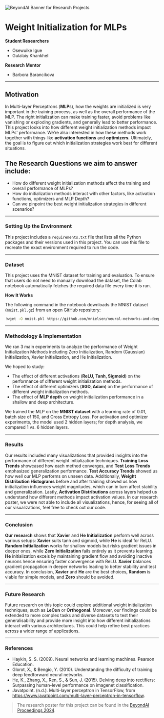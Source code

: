 ![BeyondAI Banner for Research Projects](../BeyondAI_Banner_Research_Projects_2024.png)

# Weight Initialization for MLPs

**Student Researchers**

- Osewuike Igue
- Gulalaiy Khankhel

**Research Mentor**

- Barbora Barancikova

---

## Motivation
  
In Multi-layer Perceptrons (**MLP**s), how the weights are initialized is very important in the training process, as well as the overall performance of the MLP. The right initialization can make training faster, avoid problems like vanishing or exploding gradients, and generally lead to better performance. This project looks into how different weight initialization methods impact MLPs' performance. We’re also interested in how these methods work together with things like **activation functions** and **optimizers**. Ultimately, the goal is to figure out which initialization strategies work best for different situations.



## The Research Questions we aim to answer include:

* How do different weight initialization methods affect the training  and overall performance of MLPs?
* How do initialization methods interact with other factors, like activation functions, optimizers and MLP Depth?
* Can we pinpoint the best weight initialization strategies in different scenarios?

---

### Setting Up the Environment

This project includes a `requirements.txt` file that lists all the Python packages and their versions used in this project. You can use this file to recreate the exact environment required to run the code.

---

### Dataset

This project uses the MNIST dataset for training and evaluation. To ensure that users do not need to manually download the dataset, the Colab notebook automatically fetches the required data file every time it is run.

**How It Works**

The following command in the notebook downloads the MNIST dataset (`mnist.pkl.gz`) from an open GitHub repository:

```bash
!wget -O mnist.pkl https://github.com/mnielsen/neural-networks-and-deep-learning/raw/master/data/mnist.pkl.gz
```

---

### Methodology & Implementation

We ran 3 main experiments to analyze the performance of Weight Initialization Methods including Zero Initialization, Random (Gaussian) Initialization, Xavier Initialization, and He Initialization. 

We hoped to study:

- The effect of different activations (**ReLU, Tanh, Sigmoid**) on the performance of different weight initialization methods.
- The effect of different optimizers (**SGD, Adam**) on the performance of different weight initialization methods.
- The effect of **MLP depth** on weight initialization performance in a shallow and deep architecture.

We trained the MLP on the **MNIST dataset** with a learning rate of 0.01, batch size of 150, and Cross Entropy Loss. For activation and optimizer experiments, the model used 2 hidden layers; for depth analysis, we compared 1 vs. 6 hidden layers.

---

### Results

Our results included many visualizations that provided insights into the performance of different weight initialization techniques. **Training Loss Trends** showcased how each method converges, and **Test Loss Trends** emphasized generalization performance. **Test Accuracy Trends** showed us how well our MLP performs on unseen data. Additionally, **Weight Distribution Histograms** before and after training showed us how initialization influences weight magnitudes, which can in turn affect stability and generalization. Lastly, **Activation Distributions** across layers helped us understand how different methods impact activation values. In our research poster, we were not able to include all visualizations, hence, for seeing all of our visualizations, feel free to check out our code.

---

### Conclusion

**Our** **research** shows that **Xavier** and **He** **Initialization** perform well across various setups: **Xavier** suits tanh and sigmoid, while **He** is ideal for ReLU. **Random Initialization** works for shallow models but risks gradient issues in deeper ones, while **Zero** **Initialization** fails entirely as it prevents learning. **He** initialization excels by maintaining gradient flow and avoiding inactive neurons hence ensuring faster convergence with ReLU. **Xavier** balances gradient propagation in deeper networks leading to better stability and test accuracy. In conclusion, **Xavier** and **He** are the best choices, **Random** is viable for simple models, and **Zero** should be avoided. 

---

### Future Research

Future research on this topic could explore additional weight initialization techniques, such as **LeCun** or **Orthogonal**. Moreover, our findings could be extended to more complex tasks and diverse datasets to test their generalisability and provide more insight into how different initializations interact with various architectures. This could help refine best practices across a wider range of applications.

---

### References

- Haykin, S. S. (2009). Neural networks and learning machines. Pearson Education.
- Glorot, X., & Bengio, Y. (2010). Understanding the difficulty of training deep feedforward neural networks.
- He, K., Zhang, X., Ren, S., & Sun, J. (2015). Delving deep into rectifiers: Surpassing human-level performance on imagenet classification.
- Javatpoint. (n.d.). Multi-layer perceptron in TensorFlow, from https://www.javatpoint.com/multi-layer-perceptron-in-tensorflow.

> The research poster for this project can be found in the [BeyondAI Proceedings 2024](https://thinkingbeyond.education/beyondai_proceedings_2024/).
